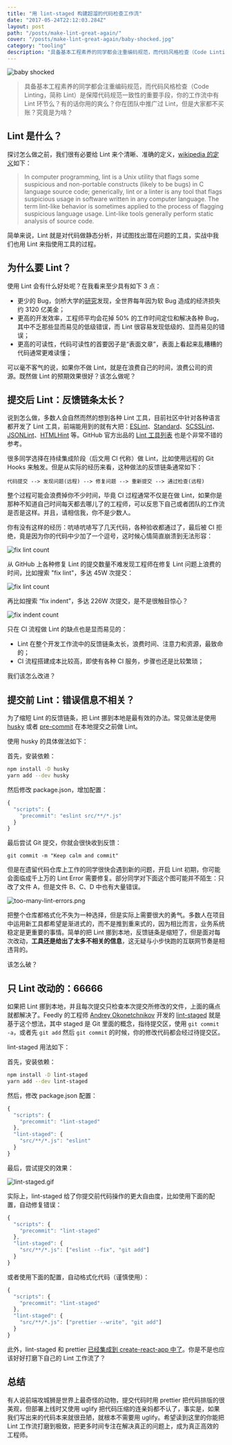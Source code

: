 ```yaml
---
title: "用 lint-staged 构建超溜的代码检查工作流"
date: "2017-05-24T22:12:03.284Z"
layout: post
path: "/posts/make-lint-great-again/"
cover: "/posts/make-lint-great-again/baby-shocked.jpg"
category: "tooling"
description: "具备基本工程素养的同学都会注重编码规范，而代码风格检查（Code Linting，简称 Lint）是保障代码规范一致性的重要手段，你的工作流中有 Lint 环节么？有的话你用的爽么？你在团队中推广过 Lint，但是大家都不买账？究竟是为啥？"
---
```


![baby shocked](./baby-shocked.jpg)

> 具备基本工程素养的同学都会注重编码规范，而代码风格检查（Code Linting，简称 Lint）是保障代码规范一致性的重要手段，你的工作流中有 Lint 环节么？有的话你用的爽么？你在团队中推广过 Lint，但是大家都不买账？究竟是为啥？

## Lint 是什么？

探讨怎么做之前，我们很有必要给 Lint 来个清晰、准确的定义，[wikipedia 的定义](https://en.wikipedia.org/wiki/Lint_%28software%29)如下：

> In computer programming, lint is a Unix utility that flags some suspicious and non-portable constructs (likely to be bugs) in C language source code; generically, lint or a linter is any tool that flags suspicious usage in software written in any computer language. The term lint-like behavior is sometimes applied to the process of flagging suspicious language usage. Lint-like tools generally perform static analysis of source code.

简单来说，Lint 就是对代码做静态分析，并试图找出潜在问题的工具，实战中我们也用 Lint 来指使用工具的过程。

## 为什么要 Lint？

使用 Lint 会有什么好处呢？在我看来至少具有如下 3 点：

* 更少的 Bug，剑桥大学的[研究](http://www.prweb.com/releases/2013/1/prweb10298185.htm)发现，全世界每年因为软 Bug 造成的经济损失约 3120 亿美金；
* 更高的开发效率，工程师平均会花掉 50% 的工作时间定位和解决各种 Bug，其中不乏那些显而易见的低级错误，而 Lint 很容易发现低级的、显而易见的错误；
* 更高的可读性，代码可读性的首要因子是“表面文章”，表面上看起来乱糟糟的代码通常更难读懂；

可以毫不客气的说，如果你不做 Lint，就是在浪费自己的时间，浪费公司的资源。既然做 Lint 的预期效果很好？该怎么做呢？

## 提交后 Lint：反馈链条太长？

说到怎么做，多数人会自然而然的想到各种 Lint 工具，目前社区中针对各种语言都开发了 Lint 工具，前端能用到的就有大把：[ESLint](http://eslint.org/)、[Standard](https://standardjs.com/index.html)、[SCSSLint](https://github.com/brigade/scss-lint)、[JSONLint](https://github.com/zaach/jsonlint)、[HTMLHint](https://github.com/yaniswang/HTMLHint) 等。GitHub 官方出品的 [Lint 工具列表](https://github.com/showcases/clean-code-linters) 也是个非常不错的参考。

很多同学选择在持续集成阶段（后文用 CI 代称）做 Lint，比如使用远程的 Git Hooks 来触发。但是从实际的经历来看，这种做法的反馈链条通常如下：

```
代码提交 --> 发现问题(远程) --> 修复问题 --> 重新提交 --> 通过检查(远程)
```

整个过程可能会浪费掉你不少时间，毕竟 CI 过程通常不仅是在做 Lint，如果你是那种不知道自己时间每天都去哪儿了的工程师，可以反思下自己或者团队的工作流是否是这样。并且，请相信我，你不是少数人。

你有没有这样的经历：吭哧吭哧写了几天代码，各种验收都通过了，最后被 CI 拒绝，竟是因为你的代码中少加了一个逗号，这时候心情简直崩溃到无法形容：

![fix lint count](./why-must-life-be-so-hard.gif)

从 GitHub 上各种修复 Lint 的提交数量不难发现工程师在修复 Lint 问题上浪费的时间，比如搜索 "fix lint"，多达 45W 次提交：

![fix lint count](./github-fix-lint-count.png)

再比如搜索 “fix indent”，多达 226W 次提交，是不是很触目惊心？

![fix indent count](./github-fix-indent-count.png)

只在 CI 流程做 Lint 的缺点也是显而易见的：

* Lint 在整个开发工作流中的反馈链条太长，浪费时间、注意力和资源，最致命的；
* CI 流程搭建成本比较高，即使有各种 CI 服务，步骤也还是比较繁琐；

我们该怎么改进？

## 提交前 Lint：错误信息不相关？

为了缩短 Lint 的反馈链条，把 Lint 挪到本地是最有效的办法。常见做法是使用 [husky](https://github.com/typicode/husky) 或者 [pre-commit](https://github.com/observing/pre-commit) 在本地提交之前做 Lint。

使用 husky 的具体做法如下：

首先，安装依赖：

```bash
npm install -D husky
yarn add --dev husky
```

然后修改 package.json，增加配置：

```javascript
{
  "scripts": {
    "precommit": "eslint src/**/*.js"
  }
}
```

最后尝试 Git 提交，你就会很快收到反馈：

```
git commit -m "Keep calm and commit"
```

但是在遗留代码仓库上工作的同学很快会遇到新的问题，开启 Lint 初期，你可能会面临成千上万的 Lint Error 需要修复。部分同学对下面这个图可能并不陌生：只改了文件 A，但是文件 B、C、D 中也有大量错误。

![too-many-lint-errors.png](./too-many-lint-errors.png)

把整个仓库都格式化不失为一种选择，但是实际上需要很大的勇气。多数人在项目中运用新工具都希望是渐进式的，而不是推到重来式的，因为相比而言，业务系统稳定是更重要的事情。简单的把 Lint 挪到本地，反馈链条是缩短了，但是面对每次改动，**工具还是给出了太多不相关的信息**，这无疑与小步快跑的互联网节奏是相违背的。

该怎么破？

## 只 Lint 改动的：66666

如果把 Lint 挪到本地，并且每次提交只检查本次提交所修改的文件，上面的痛点就都解决了。Feedly 的工程师 [Andrey Okonetchnikov](https://www.npmjs.com/~okonet) 开发的 [lint-staged](https://github.com/okonet/lint-staged) 就是基于这个想法，其中 staged 是 Git 里面的概念，指待提交区，使用 `git commit -a`，或者先 `git add` 然后 `git commit` 的时候，你的修改代码都会经过待提交区。

lint-staged 用法如下：

首先，安装依赖：

```bash
npm install -D lint-staged
yarn add --dev lint-staged
```

然后，修改 package.json 配置：

```javascript
{
  "scripts": {
    "precommit": "lint-staged"
  },
  "lint-staged": {
    "src/**/*.js": "eslint"
  }
}
```

最后，尝试提交的效果：

![lint-staged.gif](./lint-staged.gif)

实际上，lint-staged 给了你提交前代码操作的更大自由度，比如使用下面的配置，自动修复错误：

```javascript
{
  "scripts": {
    "precommit": "lint-staged"
  },
  "lint-staged": {
    "src/**/*.js": ["eslint --fix", "git add"]
  }
}
```

或者使用下面的配置，自动格式化代码（谨慎使用）：

```javascript
{
  "scripts": {
    "precommit": "lint-staged"
  },
  "lint-staged": {
    "src/**/*.js": ["prettier --write", "git add"]
  }
}
```

此外，lint-staged 和 prettier [已经集成到 create-react-app 中了](https://github.com/facebookincubator/create-react-app/pull/1759)。你是不是也应该好好打磨下自己的 Lint 工作流了？

## 总结

有人说前端攻城狮是世界上最奇怪的动物，提交代码时用 prettier 把代码排版的很美观，但部署上线时又使用 uglify 把代码压缩的连亲妈都不认了，事实是，如果我们写出来的代码本来就很丑陋，就根本不需要用 uglify。希望读到这里的你能把 Lint 工作流打磨到极致，把更多时间专注在解决真正的问题上，成为真正高效的工程师。
